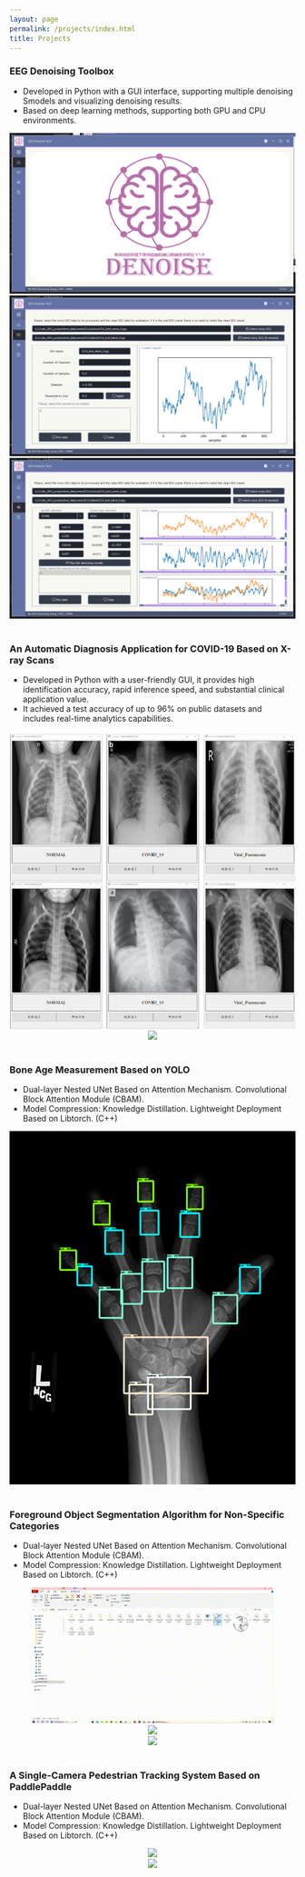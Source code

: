```yaml
---
layout: page
permalink: /projects/index.html
title: Projects
---
```


### EEG Denoising Toolbox

- Developed in Python with a GUI interface, supporting multiple denoising Smodels and visualizing denoising results.<br>
- Based on deep learning methods, supporting both GPU and CPU environments.<br>

<div align=center>
	<img src="/images/projects/EEG_1.png"/>
</div>

<div align=center>
	<img src="/images/projects/EEG_2.png"/>
</div>

<div align=center>
	<img src="/images/projects/EEG_3.png"/>
</div>
<br>

### An Automatic Diagnosis Application for COVID-19 Based on X-ray Scans

- Developed in Python with a user-friendly GUI, it provides high identification accuracy, rapid inference speed, and substantial clinical application value.<br>
- It achieved a test accuracy of up to 96% on public datasets and includes real-time analytics capabilities.<br>

<div align=center>
	<img src="/images/projects/covid_1.png"/>
</div>

<div align=center>
	<img src="/images/projects/covid_2.png"/>
</div>
<br>

### Bone Age Measurement Based on YOLO

- Dual-layer Nested UNet Based on Attention Mechanism. Convolutional Block Attention Module (CBAM).<br>
- Model Compression: Knowledge Distillation. Lightweight Deployment Based on Libtorch. (C++)<br>

<div align=center>
	<img src="/images/projects/bone_age.png"/>
</div>
<br>

### Foreground Object Segmentation Algorithm for Non-Specific Categories

- Dual-layer Nested UNet Based on Attention Mechanism. Convolutional Block Attention Module (CBAM).<br>
- Model Compression: Knowledge Distillation. Lightweight Deployment Based on Libtorch. (C++)<br>

<div align=center>
	<img src="/videos/video_dan_1.gif"/>
</div>

<div align=center>
	<img src="/videos/video_dan_2.gif"/>
</div>

<div align=center>
	<img src="/videos/video_dan_3.gif"/>
</div>
<br>

### A Single-Camera Pedestrian Tracking System Based on PaddlePaddle

- Dual-layer Nested UNet Based on Attention Mechanism. Convolutional Block Attention Module (CBAM).<br>
- Model Compression: Knowledge Distillation. Lightweight Deployment Based on Libtorch. (C++)<br>

<div align=center>
	<img src="/videos/video_detection_1.gif"/>
</div>

<div align=center>
	<img src="/videos/video_detection_2.gif"/>
</div>


<br>
